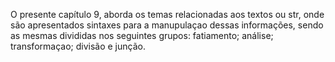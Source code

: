 O presente capítulo 9, aborda os temas relacionadas aos textos ou str, onde são apresentados sintaxes para a manupulaçao dessas informações, sendo as mesmas divididas nos seguintes grupos: fatiamento; análise; transformaçao; divisão e junção.
